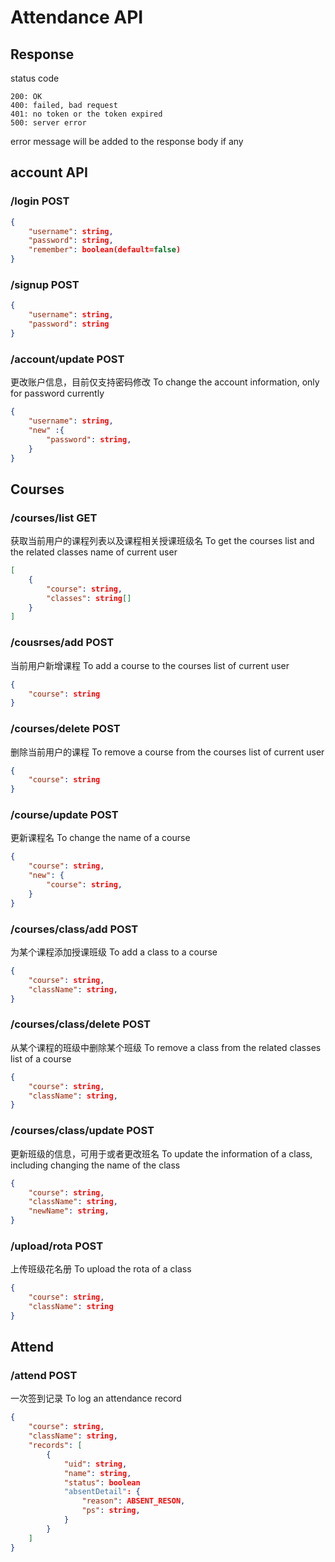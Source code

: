 # Attendance API
## Response
status code
```
200: OK
400: failed, bad request
401: no token or the token expired
500: server error
```
error message will be added to the response body if any
## account API
### /login POST
```json
{
    "username": string,
    "password": string,
    "remember": boolean(default=false)
}
```

### /signup POST
```json
{
    "username": string,
    "password": string
}
```

### /account/update POST
更改账户信息，目前仅支持密码修改
To change the account information, only for password currently
```json
{
    "username": string,
    "new" :{
        "password": string,
    }
}
```

## Courses
### /courses/list GET
获取当前用户的课程列表以及课程相关授课班级名
To get the courses list and the related classes name of current user

```json
[
    {
        "course": string,
        "classes": string[]
    }
]
```

### /cousrses/add POST
当前用户新增课程
To add a course to the courses list of current user
```json
{
    "course": string
}
```

### /courses/delete POST
删除当前用户的课程
To remove a course from the courses list of current user
```json
{
    "course": string
}
```
### /course/update POST
更新课程名
To change the name of a course
```json
{
    "course": string,
    "new": {
        "course": string,
    }
}
```
### /courses/class/add POST
为某个课程添加授课班级
To add a class to a course
```json
{
    "course": string,
    "className": string,
}
```

### /courses/class/delete POST
从某个课程的班级中删除某个班级
To remove a class from the related classes list of a course
```json
{
    "course": string,
    "className": string,
}
```

### /courses/class/update POST
更新班级的信息，可用于或者更改班名
To update the information of a class, including changing the name of the class
```json
{
    "course": string,
    "className": string,
    "newName": string,
}
```

### /upload/rota POST
上传班级花名册
To upload the rota of a class
```json
{
    "course": string,
    "className": string
}
```

## Attend
### /attend POST
一次签到记录
To log an attendance record
```json
{
    "course": string,
    "className": string,
    "records": [
        {
            "uid": string,
            "name": string,
            "status": boolean
            "absentDetail": {
                "reason": ABSENT_RESON,
                "ps": string,
            }
        }
    ]
}
```